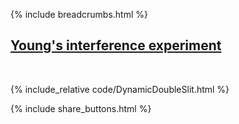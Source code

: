 {% include breadcrumbs.html %}

## [Young&apos;s interference experiment](https://en.wikipedia.org/wiki/Double-slit_experiment)

<div class="header_line"><br/></div>

{% include_relative code/DynamicDoubleSlit.html %}

<p style="clear: both;"></p>

{% include share_buttons.html %}


    